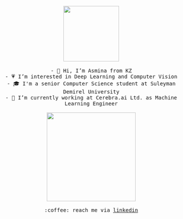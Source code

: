<p align="center">
  <img src="https://images-wixmp-ed30a86b8c4ca887773594c2.wixmp.com/f/3c918296-e6bb-4384-ac65-125f526f46da/ddeyy5k-261c8611-b2a5-4396-bccd-74c37ce64c46.gif?token=eyJ0eXAiOiJKV1QiLCJhbGciOiJIUzI1NiJ9.eyJzdWIiOiJ1cm46YXBwOjdlMGQxODg5ODIyNjQzNzNhNWYwZDQxNWVhMGQyNmUwIiwiaXNzIjoidXJuOmFwcDo3ZTBkMTg4OTgyMjY0MzczYTVmMGQ0MTVlYTBkMjZlMCIsIm9iaiI6W1t7InBhdGgiOiJcL2ZcLzNjOTE4Mjk2LWU2YmItNDM4NC1hYzY1LTEyNWY1MjZmNDZkYVwvZGRleXk1ay0yNjFjODYxMS1iMmE1LTQzOTYtYmNjZC03NGMzN2NlNjRjNDYuZ2lmIn1dXSwiYXVkIjpbInVybjpzZXJ2aWNlOmZpbGUuZG93bmxvYWQiXX0.yY2G_2MGgjA3aDtRtiTxoRJrWvqpGZu7IX1tvQq8FoU" width="150px">
  <br><br>
  <samp>
- 👋 Hi, I’m Asmina from KZ<br>
- 💗 I’m interested in Deep Learning and Computer Vision<br>
- 🎓 I'm a senior Computer Science student at Suleyman Demirel University<br>
- 🧠 I’m currently working at Cerebra.ai Ltd. as Machine Learning Engineer<br><br>
    <img src="https://i.imgur.com/kdKhgx6.gif" width="240px" align="center"><br><br>
    :coffee: reach me via <a href="https://linkedin.com/in/https://www.linkedin.com/in/asmina-barkhandinova-6540a816b/">linkedin</a>
  </samp>
</p>


<!---
asminabarkhandin/asminabarkhandin is a ✨ special ✨ repository because its `README.md` (this file) appears on your GitHub profile.
You can click the Preview link to take a look at your changes.
--->

